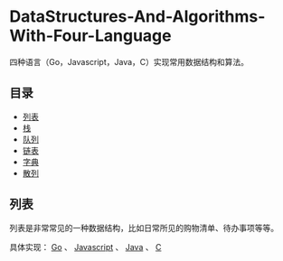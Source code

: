 # DataStructures-And-Algorithms-With-Four-Language

四种语言（Go，Javascript，Java，C）实现常用数据结构和算法。


## 目录
- [列表](#列表)
- [栈](#栈)
- [队列](#队列)
- [链表](#链表)
- [字典](#字典)
- [散列](#散列)


## 列表
列表是非常常见的一种数据结构，比如日常所见的购物清单、待办事项等等。

具体实现： [Go]() 、 [Javascript]() 、 [Java]() 、 [C]()
